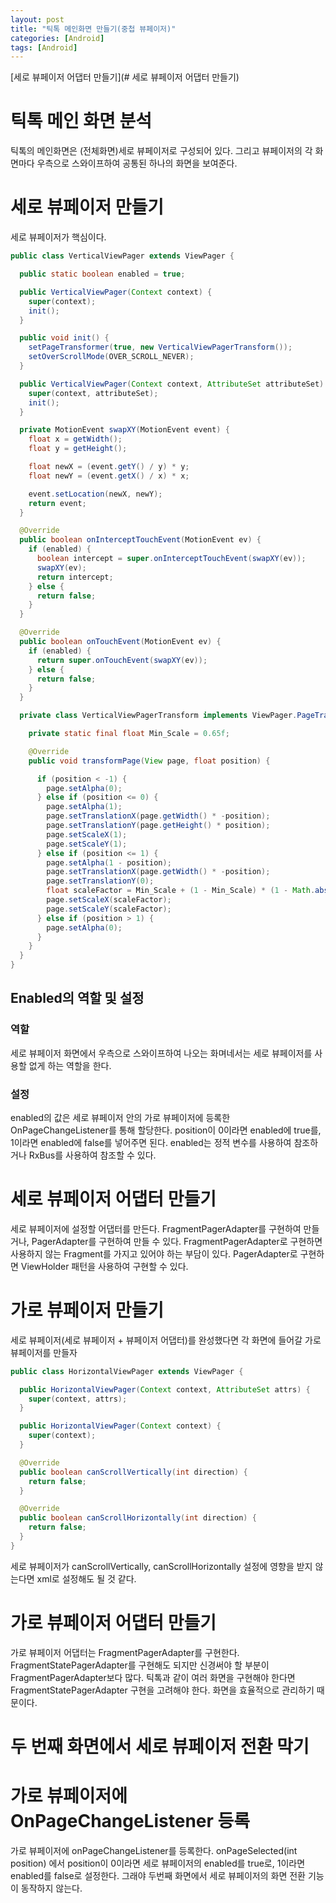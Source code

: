 ```yaml
---
layout: post
title: "틱톡 메인화면 만들기(중첩 뷰페이저)"
categories: [Android]
tags: [Android]
---
```


[세로 뷰페이저 어댑터 만들기](# 세로 뷰페이저 어댑터 만들기)

# 틱톡 메인 화면 분석

틱톡의 메인화면은 (전체화면)세로 뷰페이저로 구성되어 있다. 그리고 뷰페이저의 각 화면마다 우측으로 스와이프하여 공통된 하나의 화면을 보여준다.

# 세로 뷰페이저 만들기

세로 뷰페이저가 핵심이다.

```java
public class VerticalViewPager extends ViewPager {

  public static boolean enabled = true;

  public VerticalViewPager(Context context) {
    super(context);
    init();
  }

  public void init() {
    setPageTransformer(true, new VerticalViewPagerTransform());
    setOverScrollMode(OVER_SCROLL_NEVER);
  }

  public VerticalViewPager(Context context, AttributeSet attributeSet) {
    super(context, attributeSet);
    init();
  }

  private MotionEvent swapXY(MotionEvent event) {
    float x = getWidth();
    float y = getHeight();

    float newX = (event.getY() / y) * y;
    float newY = (event.getX() / x) * x;

    event.setLocation(newX, newY);
    return event;
  }

  @Override
  public boolean onInterceptTouchEvent(MotionEvent ev) {
    if (enabled) {
      boolean intercept = super.onInterceptTouchEvent(swapXY(ev));
      swapXY(ev);
      return intercept;
    } else {
      return false;
    }
  }

  @Override
  public boolean onTouchEvent(MotionEvent ev) {
    if (enabled) {
      return super.onTouchEvent(swapXY(ev));
    } else {
      return false;
    }
  }

  private class VerticalViewPagerTransform implements ViewPager.PageTransformer {

    private static final float Min_Scale = 0.65f;

    @Override
    public void transformPage(View page, float position) {

      if (position < -1) {
        page.setAlpha(0);
      } else if (position <= 0) {
        page.setAlpha(1);
        page.setTranslationX(page.getWidth() * -position);
        page.setTranslationY(page.getHeight() * position);
        page.setScaleX(1);
        page.setScaleY(1);
      } else if (position <= 1) {
        page.setAlpha(1 - position);
        page.setTranslationX(page.getWidth() * -position);
        page.setTranslationY(0);
        float scaleFactor = Min_Scale + (1 - Min_Scale) * (1 - Math.abs(position));
        page.setScaleX(scaleFactor);
        page.setScaleY(scaleFactor);
      } else if (position > 1) {
        page.setAlpha(0);
      }
    }
  }
}
```

## Enabled의 역할 및 설정

### 역할

세로 뷰페이저 화면에서 우측으로 스와이프하여 나오는 화며네서는 세로 뷰페이저를 사용할 없게 하는 역할을 한다.

### 설정

enabled의 값은 세로 뷰페이저 안의 가로 뷰페이저에 등록한 OnPageChangeListener를 통해 할당한다. position이 0이라면 enabled에 true를, 1이라면 enabled에 false를 넣어주면 된다. enabled는 정적 변수를 사용하여 참조하거나 RxBus를 사용하여 참조할 수 있다.

# 세로 뷰페이저 어댑터 만들기

세로 뷰페이저에 설정할 어댑터를 만든다. FragmentPagerAdapter를 구현하여 만들거나, PagerAdapter를 구현하여 만들 수 있다. FragmentPagerAdapter로 구현하면 사용하지 않는 Fragment를 가지고 있어야 하는 부담이 있다. PagerAdapter로 구현하면 ViewHolder 패턴을 사용하여 구현할 수 있다.

# 가로 뷰페이저 만들기

세로 뷰페이저(세로 뷰페이저 + 뷰페이저 어댑터)를 완성했다면 각 화면에 들어갈 가로 뷰페이저를 만들자

```java
public class HorizontalViewPager extends ViewPager {

  public HorizontalViewPager(Context context, AttributeSet attrs) {
    super(context, attrs);
  }

  public HorizontalViewPager(Context context) {
    super(context);
  }

  @Override
  public boolean canScrollVertically(int direction) {
    return false;
  }

  @Override
  public boolean canScrollHorizontally(int direction) {
    return false;
  }
}
```

세로 뷰페이저가 canScrollVertically, canScrollHorizontally 설정에 영향을 받지 않는다면 xml로 설정해도 될 것 같다.

# 가로 뷰페이저 어댑터 만들기

가로 뷰페이저 어댑터는 FragmentPagerAdapter를 구현한다. FragmentStatePagerAdapter를 구현해도 되지만 신경써야 할 부분이 FragmentPagerAdapter보다 많다. 틱톡과 같이 여러 화면을 구현해야 한다면 FragmentStatePagerAdapter 구현을 고려해야 한다. 화면을 효율적으로 관리하기 때문이다.

# 두 번째 화면에서 세로 뷰페이저 전환 막기

# 가로 뷰페이저에 OnPageChangeListener 등록

가로 뷰페이저에 onPageChangeListener를 등록한다. onPageSelected(int position) 에서 position이 0이라면 세로 뷰페이저의 enabled를 true로, 1이라면 enabled를 false로 설정한다. 그래야 두번째 화면에서 세로 뷰페이저의 화면 전환 기능이 동작하지 않는다.
